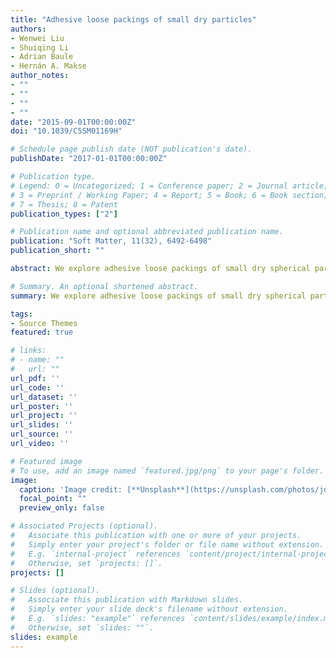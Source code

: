 ```yaml
---
title: "Adhesive loose packings of small dry particles"
authors:
- Wenwei Liu
- Shuiqing Li
- Adrian Baule
- Hernán A. Makse
author_notes:
- ""
- ""
- ""
- ""
date: "2015-09-01T00:00:00Z"
doi: "10.1039/C5SM01169H"

# Schedule page publish date (NOT publication's date).
publishDate: "2017-01-01T00:00:00Z"

# Publication type.
# Legend: 0 = Uncategorized; 1 = Conference paper; 2 = Journal article;
# 3 = Preprint / Working Paper; 4 = Report; 5 = Book; 6 = Book section;
# 7 = Thesis; 8 = Patent
publication_types: ["2"]

# Publication name and optional abbreviated publication name.
publication: "Soft Matter, 11(32), 6492-6498"
publication_short: ""

abstract: We explore adhesive loose packings of small dry spherical particles of micrometer size using 3D discrete-element simulations with adhesive contact mechanics and statistical ensemble theory. A dimensionless adhesion parameter Ad successfully combines the effects of particle velocities, sizes and the work of adhesion, identifying a universal regime of adhesive packings for     The structural properties of the packings in this regime are well described by an ensemble approach based on a coarse-grained volume function that includes the correlation between bulk and contact spheres. Our theoretical and numerical results predict: i an equation of state for adhesive loose packings that appear as a continuation from the frictionless random close packing RCP point in the jamming phase diagram and ii the existence of an asymptotic adhesive loose packing point at a coordination number   and a packing fraction  . Our results highlight that adhesion leads to a universal packing regime at packing fractions much smaller than the random loose packing RLP, which can be described within a statistical mechanical framework. We present a general phase diagram of jammed matter comprising frictionless, frictional, adhesive as well as non-spherical particles, providing a classification of packings in terms of their continuation from the spherical frictionless RCP.

# Summary. An optional shortened abstract.
summary: We explore adhesive loose packings of small dry spherical particles of micrometer size using 3D discrete-element simulations with adhesive contact mechanics and statistical ensemble theory.

tags:
- Source Themes
featured: true

# links:
# - name: ""
#   url: ""
url_pdf: ''
url_code: ''
url_dataset: ''
url_poster: ''
url_project: ''
url_slides: ''
url_source: ''
url_video: ''

# Featured image
# To use, add an image named `featured.jpg/png` to your page's folder. 
image:
  caption: 'Image credit: [**Unsplash**](https://unsplash.com/photos/jdD8gXaTZsc)'
  focal_point: ""
  preview_only: false

# Associated Projects (optional).
#   Associate this publication with one or more of your projects.
#   Simply enter your project's folder or file name without extension.
#   E.g. `internal-project` references `content/project/internal-project/index.md`.
#   Otherwise, set `projects: []`.
projects: []

# Slides (optional).
#   Associate this publication with Markdown slides.
#   Simply enter your slide deck's filename without extension.
#   E.g. `slides: "example"` references `content/slides/example/index.md`.
#   Otherwise, set `slides: ""`.
slides: example
---
```


